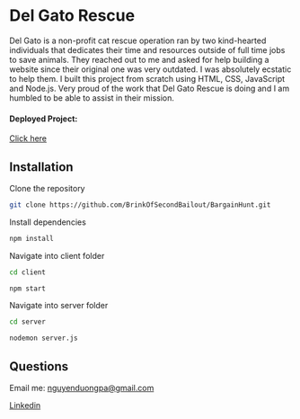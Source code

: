 # Del Gato Rescue

Del Gato is a non-profit cat rescue operation ran by two kind-hearted individuals that dedicates their time and resources outside of full time jobs to save animals. They reached out to me and asked for help building a website since their original one was very outdated. I was absolutely ecstatic to help them. I built this project from scratch using HTML, CSS, JavaScript and Node.js. Very proud of the work that Del Gato Rescue is doing and I am humbled to be able to assist in their mission.

#### Deployed Project: 
[Click here](https://comfy-stroopwafel-991cc5.netlify.app/)

## Installation

Clone the repository

```bash
git clone https://github.com/BrinkOfSecondBailout/BargainHunt.git
```

Install dependencies 

```bash
npm install
```

Navigate into client folder
```bash
cd client
```
```bash
npm start
```
Navigate into server folder
```bash
cd server
```
```bash
nodemon server.js
```

## Questions

Email me: nguyenduongpa@gmail.com

[Linkedin](https://www.linkedin.com/in/softwaredev-nguyen/)
